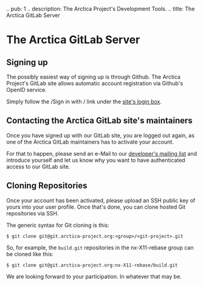 .. pub: 1
.. description: The Arctica Project's Development Tools.
.. title: The Arctica GitLab Server

# The Arctica GitLab Server

## Signing up

The possibly easiest way of signing up is through Github. The Arctica Project's GitLab site allows automatic account registration via Github's OpenID service.

Simply follow the /Sign in with <Github-Logo>/ link under the [site's login box](https://git.arctica-project.org).

## Contacting the Arctica GitLab site's maintainers

Once you have signed up with our GitLab site, you are logged out again, as one of the Arctica GitLab maintainers has to activate your account.

For that to happen, please send an e-Mail to our [developer's mailing list](https://lists.arctica-project.org/listinfo/devs) and introduce yourself and let us know why you want to have authenticated access to our GitLab site.

## Cloning Repositories

Once your account has been activated, please upload an SSH public key of yours into your user profile. Once that's done, you can clone hosted Git repositories via SSH.

The generic syntax for Git cloning is this:

```
$ git clone git@git.arctica-project.org:<group>/<git-project>.git
```

So, for example, the ``build.git`` repositories in the nx-X11-rebase group can be cloned like this:

```
$ git clone git@git.arctica-project.org:nx-X11-rebase/build.git
```

We are looking forward to your participation. In whatever that may be.
